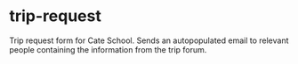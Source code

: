 # trip-request

Trip request form for Cate School. Sends an autopopulated email to relevant people containing the information from the trip forum.
